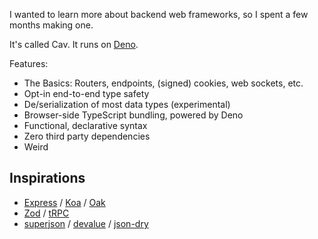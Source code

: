I wanted to learn more about backend web frameworks, so I spent a few months
making one.

It's called Cav. It runs on [Deno](https://deno.land).

Features:

- The Basics: Routers, endpoints, (signed) cookies, web sockets, etc.
- Opt-in end-to-end type safety
- De/serialization of most data types (experimental)
- Browser-side TypeScript bundling, powered by Deno
- Functional, declarative syntax
- Zero third party dependencies
- Weird

## Inspirations

- [Express](https://expressjs.com/) / [Koa](https://koajs.com/) /
  [Oak](https://oakserver.github.io/oak/)
- [Zod](https://github.com/colinhacks/zod) / [tRPC](https://trpc.io)
- [superjson](https://github.com/blitz-js/superjson) /
  [devalue](https://github.com/Rich-Harris/devalue) /
  [json-dry](https://github.com/11ways/json-dry)
